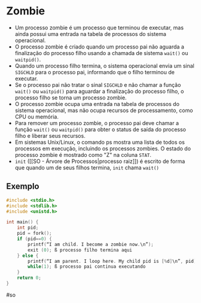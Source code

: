 
# Zombie

-   Um processo zombie é um processo que terminou de executar, mas ainda possui uma entrada na tabela de processos do sistema operacional.
-   O processo zombie é criado quando um processo pai não aguarda a finalização do processo filho usando a chamada de sistema `wait()` ou `waitpid()`.
-   Quando um processo filho termina, o sistema operacional envia um sinal `SIGCHLD` para o processo pai, informando que o filho terminou de executar.
-   Se o processo pai não tratar o sinal `SIGCHLD` e não chamar a função `wait()` ou `waitpid()` para aguardar a finalização do processo filho, o processo filho se torna um processo zombie.
-   O processo zombie ocupa uma entrada na tabela de processos do sistema operacional, mas não ocupa recursos de processamento, como CPU ou memória.
-   Para remover um processo zombie, o processo pai deve chamar a função `wait()` ou `waitpid()` para obter o status de saída do processo filho e liberar seus recursos.
-   Em sistemas Unix/Linux, o comando ps mostra uma lista de todos os processos em execução, incluindo os processos zombies. O estado do processo zombie é mostrado como "Z" na coluna `STAT`.
- `init` ([[SO - Árvore de Processos|processo raiz]]) é escrito de forma que quando um de seus filhos termina, `init` chama `wait()`

## Exemplo

```c
#include <stdio.h>
#include <stdlib.h>
#include <unistd.h>

int main() {
	int pid;
	pid = fork();
	if (pid==0) {
		printf(“I am child. I become a zombie now.\n”);
		exit (0); ß processo filho termina aqui
	} else {
		printf(“I am parent. I loop here. My child pid is [%d]\n”, pid);
		while(1); ß processo pai continua executando
	}
	return 0;
}
```

#so

